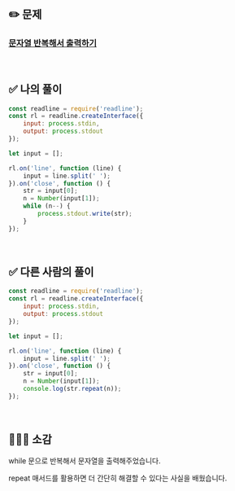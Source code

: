 ## ✏️ 문제

### [문자열 반복해서 출력하기](https://school.programmers.co.kr/learn/courses/30/lessons/181950)
<br>

## ✅ 나의 풀이
```javascript
const readline = require('readline');
const rl = readline.createInterface({
    input: process.stdin,
    output: process.stdout
});

let input = [];

rl.on('line', function (line) {
    input = line.split(' ');
}).on('close', function () {
    str = input[0];
    n = Number(input[1]);
    while (n--) {
        process.stdout.write(str);
    }
});
```
<br>

## ✅ 다른 사람의 풀이 
```javascript
const readline = require('readline');
const rl = readline.createInterface({
    input: process.stdin,
    output: process.stdout
});

let input = [];

rl.on('line', function (line) {
    input = line.split(' ');
}).on('close', function () {
    str = input[0];
    n = Number(input[1]);
    console.log(str.repeat(n));
});
```

<br>

## 💁🏻‍♀️ 소감
while 문으로 반복해서 문자열을 출력해주었습니다.

repeat 매서드를 활용하면 더 간단히 해결할 수 있다는 사실을 배웠습니다.

